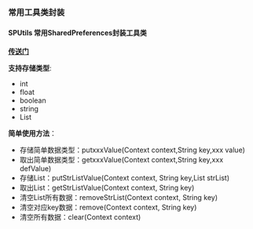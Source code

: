 ### 常用工具类封装
#### SPUtils 常用SharedPreferences封装工具类 
[**传送门**](https://github.com/GiitSmile/ToolUtils/blob/master/app/src/main/java/com/muyang/toolutils/common/SPUtils.java)

**支持存储类型**:
- int
- float
- boolean
- string
- List<String>

**简单使用方法**：
- 存储简单数据类型：putxxxValue(Context context,String key,xxx value)
- 取出简单数据类型：getxxxValue(Context context,String key,xxx defValue)
- 存储List<String>：putStrListValue(Context context, String key,List<String> strList)
- 取出List<String>：getStrListValue(Context context, String key)
- 清空List<String>所有数据：removeStrList(Context context, String key)
- 清空对应key数据：remove(Context context, String key)
- 清空所有数据：clear(Context context)

